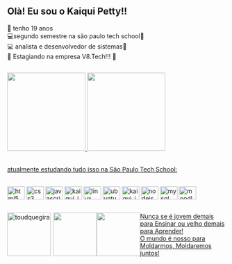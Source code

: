  ##
 
 ## Olà! Eu sou o Kaiqui Petty!!
 💎 tenho 19 anos <br>
 💻segundo semestre na são paulo tech school👾 <br>
 💻 analista e desenvolvedor de sistemas👾 <br>
 💼 Estagiando na empresa V8.Tech!!! 💟
 ##

 <div>
 <a href= "https://github.com/oKaiquiPetty">
  <img height= "180cm" src= "https://github-readme-stats.vercel.app/api?username=oKaiquiPetty&show_icons=true&theme=radical&include_all_commits=true&count_private=false" />
   <img height= "180cm" src ="https://github-readme-stats.vercel.app/api/top-langs/?username=oKaiquiPetty&layout=compact&langs_count=16&theme=radical" />
</div> <br>

atualmente estudando tudo isso na São Paulo Tech School:
  <div style="display: inline-block;"> <br>


   

  <img align="center" src="https://cdn.jsdelivr.net/gh/devicons/devicon/icons/html5/html5-original.svg" alt="html5" height="30" width="40">
        
  <img align="center" src="https://cdn.jsdelivr.net/gh/devicons/devicon/icons/css3/css3-original-wordmark.svg" alt="css3" height="30" width="40">
        
   <img align="center" src="https://cdn.jsdelivr.net/gh/devicons/devicon/icons/javascript/javascript-original.svg" alt="javascript" height="30" width="40">
        
  <img align="center" src="https://cdn.jsdelivr.net/gh/devicons/devicon/icons/vscode/vscode-original.svg" alt="kaiqui_ide" height="30" width="40">
        
   <img align="center" src="https://cdn.jsdelivr.net/gh/devicons/devicon/icons/linux/linux-original.svg" alt="linux" height="30" width="40">
        
  <img align="center" src="https://cdn.jsdelivr.net/gh/devicons/devicon/icons/ubuntu/ubuntu-plain-wordmark.svg" alt="ubuntu" height="30" width="40">
        
   <img align="center" src="https://cdn.jsdelivr.net/gh/devicons/devicon/icons/arduino/arduino-original-wordmark.svg" alt="kaiqui_ide" height="30" width="40">
        
   <img align="center" src="https://cdn.jsdelivr.net/gh/devicons/devicon/icons/nodejs/nodejs-original-wordmark.svg" alt="nodejs" height="30" width="40">
        
   <img align="center" src="https://cdn.jsdelivr.net/gh/devicons/devicon/icons/mysql/mysql-original-wordmark.svg" alt="mysql" height="30" width="40">
        
  <img align="center" src="https://cdn.jsdelivr.net/gh/devicons/devicon/icons/moodle/moodle-original.svg" alt="moodle" height="30" width="40">
  
  </div>
 
  
  ## 
  
  
   <div style="display: flex;" >
   
   <img align="left" height="100" width="100" src="https://3.bp.blogspot.com/-c6fyaF8QrSo/XL9tB7eVEgI/AAAAAAAACEA/g2XMpONIwDYHqCde0SDvdI6DmdRXiw6NwCLcBGAs/s1600/Marco.gif" alt="toudquegira">


     
   <img align="right"  src="https://images-wixmp-ed30a86b8c4ca887773594c2.wixmp.com/f/4763bffd-6902-4b2b-b899-107819b82fe3/dduh8p7-72e600a9-cd7b-482a-a974-fb218cc1181d.gif?token=eyJ0eXAiOiJKV1QiLCJhbGciOiJIUzI1NiJ9.eyJzdWIiOiJ1cm46YXBwOjdlMGQxODg5ODIyNjQzNzNhNWYwZDQxNWVhMGQyNmUwIiwiaXNzIjoidXJuOmFwcDo3ZTBkMTg4OTgyMjY0MzczYTVmMGQ0MTVlYTBkMjZlMCIsIm9iaiI6W1t7InBhdGgiOiJcL2ZcLzQ3NjNiZmZkLTY5MDItNGIyYi1iODk5LTEwNzgxOWI4MmZlM1wvZGR1aDhwNy03MmU2MDBhOS1jZDdiLTQ4MmEtYTk3NC1mYjIxOGNjMTE4MWQuZ2lmIn1dXSwiYXVkIjpbInVybjpzZXJ2aWNlOmZpbGUuZG93bmxvYWQiXX0.XlP_9L_CrJ2RGHwgBivvvoCICkvWVeDagBjGa9Zp9hA" alt="" height="100" width="100">
   

<img align="center" src="https://assets.stickpng.com/images/58aff20e829958a978a4a6d1.png" height="100" widht="auto" >
Nunca se é jovem demais para Ensinar ou velho demais para Aprender! <br>
O mundo é nosso para Moldarmos, Moldaremos juntos!
 
 </div>

   
